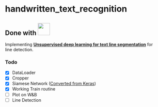 # handwritten_text_recognition

<h2 align="left">
      Done with <img src="https://github.com/pytorch/pytorch/blob/master/docs/source/_static/img/pytorch-logo-dark.png" height=40></a>
</h2>

Implementing [__Unsupervised deep learning for text line segmentation__](https://ieeexplore.ieee.org/abstract/document/9413308?casa_token=-XSCrRuh8k8AAAAA:ySgWDCfnib5-bGuF7s7YWV0i_fV_PihVn1zqShtCthkC7m91MJQN69YlkBeHSmGIFGuZMcXjX1o) for line detection. 

### Todo

- [x] DataLoader 
- [x] Cropper
- [x] Siamese Network ([Converted from Keras](https://github.com/beratkurar/unsupervised_deep_learning_for_page_segmentation/blob/master/usiam_page.py))
- [x] Working Train routine
- [ ] Plot on W&B
- [ ] Line Detection

<!-- PyTorch Implementation Siamese unsupervised learning OCR line detection-->
